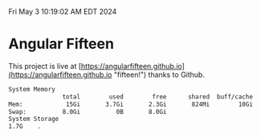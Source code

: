 Fri May  3 10:19:02 AM EDT 2024

# Angular Fifteen


This project is live at [https://angularfifteen.github.io](https://angularfifteen.github.io "fifteen!") thanks to Github.

```bash
System Memory
               total        used        free      shared  buff/cache   available
Mem:            15Gi       3.7Gi       2.3Gi       824Mi        10Gi        11Gi
Swap:          8.0Gi          0B       8.0Gi
System Storage
1.7G	.
```
